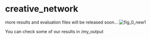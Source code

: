 # creative_network
more results and evaluation files will be released soon...
![fig_0_new1](https://github.com/programerZzd/creative_network/assets/35513627/92f58995-c510-4a99-a4a8-3e0f822025da)

You can check some of our results in /my_output
